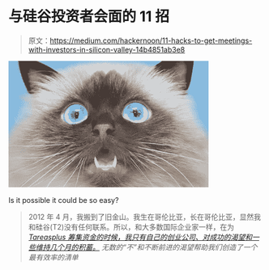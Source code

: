 # 与硅谷投资者会面的 11 招

> 原文：<https://medium.com/hackernoon/11-hacks-to-get-meetings-with-investors-in-silicon-valley-14b4851ab3e8>

![](img/5582c5c519571c2db38110e3a659b260.png)

Is it possible it could be so easy?

> 2012 年 4 月，我搬到了旧金山。我生在哥伦比亚，长在哥伦比亚，显然我和硅谷(T2)没有任何联系。所以，和大多数国际企业家一样，在为 [*Tareasplus 筹集资金的时候，我只有自己的创业公司、对成功的渴望和一些维持几个月的积蓄。*](http://www.tareasplus.com/) *无数的“不”和不断前进的渴望帮助我们创造了一个最有效率的清单*